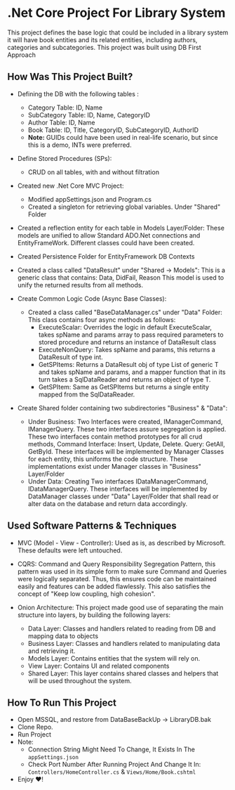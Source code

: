 # .Net Core Project For Library System

This project defines the base logic that could be included in a library system it will have book entities and its related entities, including authors, categories and subcategories. This project was built using DB First Approach

## How Was This Project Built?

- Defining the DB with the following tables :

  - Category Table: ID, Name
  - SubCategory Table: ID, Name, CategoryID
  - Author Table: ID, Name
  - Book Table: ID, Title, CategoryID, SubCategoryID, AuthorID
  - **Note:** GUIDs could have been used in real-life scenario, but since this is a demo, INTs were preferred.

- Define Stored Procedures (SPs):

  - CRUD on all tables, with and without filtration

- Created new .Net Core MVC Project:

  - Modified appSettings.json and Program.cs
  - Created a singleton for retrieving global variables. Under "Shared" Folder

- Created a reflection entity for each table in Models Layer/Folder: These models are unified to allow Standard ADO.Net connections and EntityFrameWork. Different classes could have been created.

- Created Persistence Folder for EntityFramework DB Contexts

- Created a class called "DataResult" under "Shared -> Models":
  This is a generic class that contains: Data, DidFail, Reason
  This model is used to unify the returned results from all methods.

- Create Common Logic Code (Async Base Classes):
  - Created a class called "BaseDataManager.cs" under "Data" Folder: This class contains four async methods as follows:
    - ExecuteScalar: Overrides the logic in default ExecuteScalar, takes spName and params array to pass required parameters to stored procedure and returns an instance of DataResult class
    - ExecuteNonQuery: Takes spName and params, this returns a DataResult of type int.
    - GetSPItems: Returns a DataResult obj of type List of generic T and takes spName and params, and a mapper function that in its turn takes a SqlDataReader and returns an object of type T.
    - GetSPItem: Same as GetSPItems but returns a single entity mapped from the SqlDataReader.
- Create Shared folder containing two subdirectories "Business" & "Data":
  - Under Business: Two Interfaces were created, IManagerCommand, IManagerQuery. These two interfaces assure segregation is applied. These two interfaces contain method prototypes for all crud methods, Command Interface: Insert, Update, Delete. Query: GetAll, GetById. These interfaces will be implemented by Manager Classes for each entity, this uniforms the code structure. These implementations exist under Manager classes in "Business" Layer/Folder
  - Under Data: Creating Two interfaces IDataManagerCommand, IDataManagerQuery. These interfaces will be implemented by DataManager classes under "Data" Layer/Folder that shall read or alter data on the database and return data accordingly.

## Used Software Patterns & Techniques

- MVC (Model - View - Controller): Used as is, as described by Microsoft. These defaults were left untouched.

- CQRS: Command and Query Responsibility Segregation Pattern, this pattern was used in its simple form to make sure Command and Queries were logically separated. Thus, this ensures code can be maintained easily and features can be added flawlessly. This also satisfies the concept of "Keep low coupling, high cohesion".

- Onion Architecture: This project made good use of separating the main structure into layers, by building the following layers:
  - Data Layer: Classes and handlers related to reading from DB and mapping data to objects
  - Business Layer: Classes and handlers related to manipulating data and retrieving it.
  - Models Layer: Contains entities that the system will rely on.
  - View Layer: Contains UI and related components
  - Shared Layer: This layer contains shared classes and helpers that will be used throughout the system.

## How To Run This Project

- Open MSSQL, and restore from DataBaseBackUp -> LibraryDB.bak
- Clone Repo.
- Run Project
- Note:
  - Connection String Might Need To Change, It Exists In The `appSettings.json`
  - Check Port Number After Running Project And Change It In: `Controllers/HomeController.cs` & `Views/Home/Book.cshtml`
- Enjoy ❤️!
